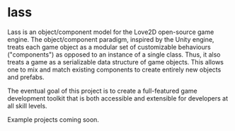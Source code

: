 lass
====

Lass is an object/component model for the Love2D open-source game engine. The object/component paradigm, inspired by the Unity engine, treats each game object as a modular set of customizable behaviours ("components") as opposed to an instance of a single class. Thus, it also treats a game as a serializable data structure of game objects. This allows one to mix and match existing components to create entirely new objects and prefabs.

The eventual goal of this project is to create a full-featured game development toolkit that is both accessible and extensible for developers at all skill levels.

Example projects coming soon.
